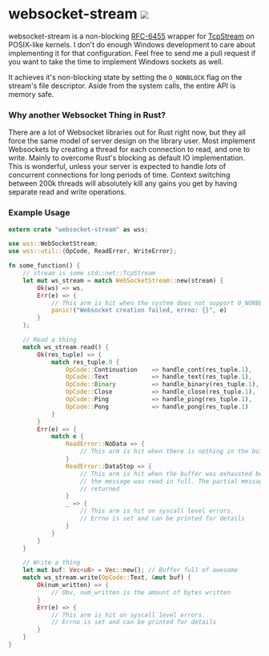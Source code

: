 websocket-stream [<img src="https://travis-ci.org/nathansizemore/websocket-stream.png?branch=master">](https://travis-ci.org/nathansizemore/websocket-stream)
================

websocket-stream is a non-blocking [RFC-6455](https://tools.ietf.org/html/rfc6455)
wrapper for [TcpStream](http://doc.rust-lang.org/std/net/struct.TcpStream.html)
on POSIX-like kernels. I don't do enough Windows development to care about
implementing it for that configuration. Feel free to send me a pull
request if you want to take the time to implement Windows sockets as well.

It achieves it's non-blocking state by setting the `O_NONBLOCK` flag on the
stream's file descriptor. Aside from the system calls, the entire API is
memory safe.

### Why another Websocket Thing in Rust?
There are a lot of Websocket libraries out for Rust right now, but they all
force the same model of server design on the library user. Most implement
Websockets by creating a thread for each connection to read, and one to write.
Mainly to overcome Rust's blocking as default IO implementation.
This is wonderful, unless your server is expected to handle *lots* of
concurrent connections for long periods of time. Context switching between
200k threads will absolutely kill any gains you get by having separate read and
write operations.

### Example Usage
~~~rust
extern crate "websocket-stream" as wss;

use wss::WebSocketStream;
use wss::util::{OpCode, ReadError, WriteError};

fn some_function() {
    // stream is some std::net::TcpStream
    let mut ws_stream = match WebSocketStream::new(stream) {
        Ok(ws) => ws,
        Err(e) => {
            // This arm is hit when the system does not support 0_NONBLOCK
            panic!("Websocket creation failed, errno: {}", e)
        }
    };

    // Read a thing
    match ws_stream.read() {
        Ok(res_tuple) => {
            match res_tuple.0 {
                OpCode::Continuation    => handle_cont(res_tuple.1),
                OpCode::Text            => handle_text(res_tuple.1),
                OpCode::Binary          => handle_binary(res_tuple.1),
                OpCode::Close           => handle_close(res_tuple.1),
                OpCode::Ping            => handle_ping(res_tuple.1),
                OpCode::Pong            => handle_pong(res_tuple.1)
            }
        }
        Err(e) => {
            match e {
                ReadError::NoData => {
                    // This arm is hit when there is nothing in the buffer
                }
                ReadError::DataStop => {
                    // This arm is hit when the buffer was exhausted before
                    // the message was read in full. The partial message is
                    // returned
                }
                _ => {
                    // This arm is hit on syscall level errors.
                    // Errno is set and can be printed for details
                }
            }
        }
    }

    // Write a thing
    let mut buf: Vec<u8> = Vec::new(); // Buffer full of awesome
    match ws_stream.write(OpCode::Text, &mut buf) {
        Ok(num_written) => {
            // Obv, num_written is the amount of bytes written
        }
        Err(e) => {
            // This arm is hit on syscall level errors.
            // Errno is set and can be printed for details
        }
    }
}
~~~
